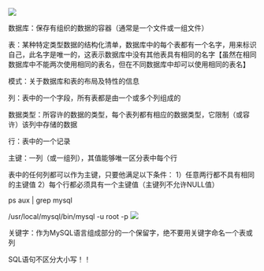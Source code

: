 
![](https://tva1.sinaimg.cn/large/008eGmZEly1gort1gucs5j30m705e43y.jpg)

数据库：保存有组织的数据的容器（通常是一个文件或一组文件）

表：某种特定类型数据的结构化清单，数据库中的每个表都有一个名字，用来标识自己，此名字是唯一的，这表示数据库中没有其他表具有相同的名字【虽然在相同数据库中不能两次使用相同的表名，但在不同数据库中却可以使用相同的表名】

模式：关于数据库和表的布局及特性的信息

列：表中的一个字段，所有表都是由一个或多个列组成的

数据类型：所容许的数据的类型，每个表列都有相应的数据类型，它限制（或容许）该列中存储的数据

行：表中的一个记录

主键：一列（或一组列），其值能够唯一区分表中每个行

表中的任何列都可以作为主键，只要他满足以下条件：
1）任意两行都不具有相同的主键值
2）每个行都必须具有一个主键值（主键列不允许NULL值）

ps aux | grep mysql

/usr/local/mysql/bin/mysql -u root -p
![](https://tva1.sinaimg.cn/large/008eGmZEly1gort1r34ntj30dm03tabl.jpg)

关键字：作为MySQL语言组成部分的一个保留字，绝不要用关键字命名一个表或列

SQL语句不区分大小写！！
